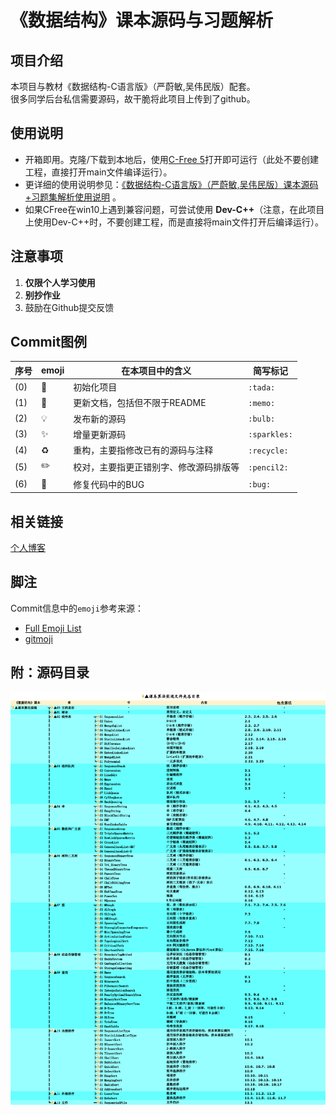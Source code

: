 # 《数据结构》课本源码与习题解析


## 项目介绍

本项目与教材《数据结构-C语言版》（严蔚敏,吴伟民版）配套。    
很多同学后台私信需要源码，故干脆将此项目上传到了github。    

## 使用说明

* 开箱即用。克隆/下载到本地后，使用[C-Free 5](http://www.programarts.com/cfree_ch/)打开即可运行（此处不要创建工程，直接打开main文件编译运行）。    
* 更详细的使用说明参见：[《数据结构-C语言版》（严蔚敏,吴伟民版）课本源码+习题集解析使用说明](https://www.cnblogs.com/kangjianwei101/p/5221816.html) 。    
* 如果CFree在win10上遇到兼容问题，可尝试使用 **Dev-C++**（注意，在此项目上使用Dev-C++时，不要创建工程，而是直接将main文件打开后编译运行）。    

## 注意事项

1. **仅限个人学习使用**    
2. **别抄作业**    
3. 鼓励在Github提交反馈    

## Commit图例

| 序号 |   emoji    |           在本项目中的含义           |   简写标记    |
| ---- | ---------- | ---------------------------------- | ------------ |
| (0) | :tada:     | 初始化项目                          | `:tada:`     |
| (1) | :memo:     | 更新文档，包括但不限于README         | `:memo:`     |
| (2) | :bulb:     | 发布新的源码                        | `:bulb:`     |
| (3) | :sparkles: | 增量更新源码                        | `:sparkles:` |
| (4) | :recycle:  | 重构，主要指修改已有的源码与注释      | `:recycle:`  |
| (5) | :pencil2:  | 校对，主要指更正错别字、修改源码排版等 | `:pencil2:`  |
| (6) | :bug:      | 修复代码中的BUG                     | `:bug:`      |

## 相关链接

[个人博客](http://www.cnblogs.com/kangjianwei101)    

## 脚注

Commit信息中的`emoji`参考来源：    

* [Full Emoji List](https://unicode.org/emoji/charts/full-emoji-list.html)    
* [gitmoji](https://gitmoji.carloscuesta.me/)    


## 附：源码目录

![《数据结构》源码目录](目录.png) 
